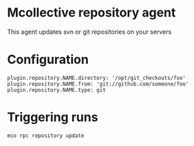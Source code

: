# Mcollective repository agent
This agent updates svn or git repositories on your servers

# Configuration

```
plugin.repository.NAME.directory: '/opt/git_checkouts/foo'
plugin.repository.NAME.from: 'git://github.com/someone/foo'
plugin.repository.NAME.type: git
```

# Triggering runs
`mco rpc repository update`
